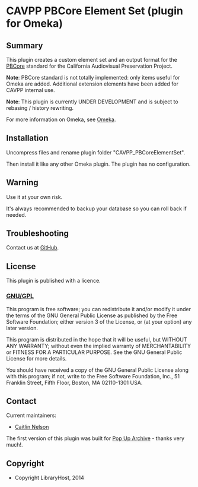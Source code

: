 CAVPP PBCore Element Set (plugin for Omeka)
=====================================

Summary
-------

This plugin creates a custom element set and an output format for the [PBCore][1] standard
for the California Audiovisual Preservation Project.

**Note**: PBCore standard is not totally implemented: only items useful for
Omeka are added. Additional extension elements have been added for CAVPP internal use.

**Note**: This plugin is currently UNDER DEVELOPMENT
and is subject to rebasing / history rewriting.

For more information on Omeka, see [Omeka][2].


Installation
------------

Uncompress files and rename plugin folder "CAVPP_PBCoreElementSet".

Then install it like any other Omeka plugin. The plugin has no configuration.


Warning
-------

Use it at your own risk.

It's always recommended to backup your database so you can roll back if needed.


Troubleshooting
---------------

Contact us at [GitHub][3].


License
-------

This plugin is published with a licence.

### [GNU/GPL][4]

This program is free software; you can redistribute it and/or modify it under
the terms of the GNU General Public License as published by the Free Software
Foundation; either version 3 of the License, or (at your option) any later
version.

This program is distributed in the hope that it will be useful, but WITHOUT
ANY WARRANTY; without even the implied warranty of MERCHANTABILITY or FITNESS
FOR A PARTICULAR PURPOSE. See the GNU General Public License for more
details.

You should have received a copy of the GNU General Public License along with
this program; if not, write to the Free Software Foundation, Inc.,
51 Franklin Street, Fifth Floor, Boston, MA 02110-1301 USA.


Contact
-------

Current maintainers:

* [Caitlin Nelson][5]

The first version of this plugin was built for 
[Pop Up Archive][7] - thanks very much!.


Copyright
---------

* Copyright LibraryHost, 2014


[1]: http://pbcore.org "PBCore"
[2]: http://www.omeka.org "Omeka.org"
[3]: https://github.com/LibraryHost/CAVPP_PBCoreElementSet "GitHub"
[4]: https://www.gnu.org/licenses/gpl-3.0.html "GNU/GPL"
[5]: https://github.com/caitlinLH "Caitlin Nelson"
[7]: http://popuparchive.org "Pop Up Archive"
